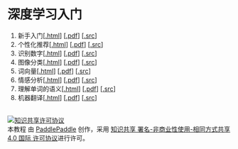 # 深度学习入门

1. 新手入门[[.html](fit_a_line/README.html)] [[.pdf](fit_a_line/README.pdf)] [[.src](fit_a_line/)]
1. 个性化推荐[[.html](recommender_system/README.html)] [[.pdf](recommender_system/README.pdf)] [[.src](recommender_system/)]
1. 识别数字[[.html](recognize_digits/README.html)] [[.pdf](recognize_digits/README.pdf)] [[.src](recognize_digits/)]
1. 图像分类[[.html](classify_images/README.html)] [[.pdf](classify_images/README.pdf)] [[.src](classify_images/)]
1. 词向量[[.html](word2vec/README.html)] [[.pdf](word2vec/)] [[.src](word2vec/README.pdf)]
1. 情感分析[[.html](understand_sentiment/README.html)] [[.pdf](understand_sentiment/README.pdf)] [[.src](understand_sentiment/)]
1. 理解单词的语义[[.html](label_semantic_roles/README.html)] [[.pdf](label_semantic_roles/README.pdf)] [[.src](label_semantic_roles/)]
1. 机器翻译[[.html](machine_translation/README.html)] [[.pdf](machine_translation/README.pdf)] [[.src](machine_translation/)]
<br/>
<a rel="license" href="http://creativecommons.org/licenses/by-nc-sa/4.0/"><img alt="知识共享许可协议" style="border-width:0" src="https://i.creativecommons.org/l/by-nc-sa/4.0/88x31.png" /></a><br /><span xmlns:dct="http://purl.org/dc/terms/" href="http://purl.org/dc/dcmitype/Text" property="dct:title" rel="dct:type">本教程</span> 由 <a xmlns:cc="http://creativecommons.org/ns#" href="http://book.paddlepaddle.org" property="cc:attributionName" rel="cc:attributionURL">PaddlePaddle</a> 创作，采用 <a rel="license" href="http://creativecommons.org/licenses/by-nc-sa/4.0/">知识共享 署名-非商业性使用-相同方式共享 4.0 国际 许可协议</a>进行许可。
